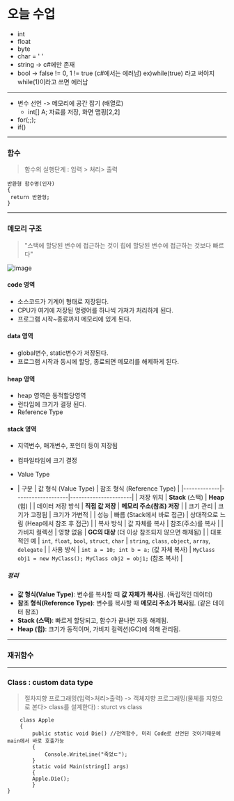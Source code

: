 # 오늘 수업

* int
* float
* byte
* char = ' '
* string -> c#에만 존재 
* bool -> false != 0, 1 != true (c#에서는 에러남) ex)while(true) 라고 써야지 while(1)이라고 쓰면 에러남
--- 
* 변수 선언 -> 메모리에 공간 잡기 (배열로)
  * int[] A; 자료를 저장, 화면 맵핑[2,2]
* for(;;);
* if()
---
### 함수
> 함수의 실행단계 : 입력 > 처리> 출력
```
반환형 함수명(인자)
{
 return 반환형;
}
``` 
---
### 메모리 구조
> "스택에 할당된 변수에 접근하는 것이 힙에 할당된 변수에 접근하는 것보다 빠르다"

![image](https://github.com/user-attachments/assets/a0cf4230-20ca-4e09-afb9-5ee35389b421)

#### code 영역
- 소스코드가 기계어 형태로 저장된다.
- CPU가 여기에 저장된 명령어를 하나씩 가져가 처리하게 된다.
- 프로그램 시작~종료까지 메모리에 있게 된다.

#### data 영역
- global변수, static변수가 저장된다.
- 프로그램 시작과 동시에 할당, 종료되면 메모리를 해제하게 된다.

#### heap 영역
- heap 영역은 동적할당영역
- 런타임에 크기가 결정 된다.
- Reference Type

#### stack 영역
- 지역변수, 매개변수, 포인터 등이 저장됨
- 컴파일타임에 크기 결정
- Value Type

- | 구분         | 값 형식 (Value Type) | 참조 형식 (Reference Type) |
|-------------|-------------------|----------------------|
| 저장 위치    | **Stack** (스택)   | **Heap** (힙)       |
| 데이터 저장 방식 | **직접 값 저장**   | **메모리 주소(참조) 저장** |
| 크기 관리    | 크기가 고정됨      | 크기가 가변적        |
| 성능        | 빠름 (Stack에서 바로 접근) | 상대적으로 느림 (Heap에서 참조 후 접근) |
| 복사 방식    | 값 자체를 복사     | 참조(주소)를 복사    |
| 가비지 컬렉션 | 영향 없음        | **GC의 대상** (더 이상 참조되지 않으면 해제됨) |
| 대표적인 예  | `int`, `float`, `bool`, `struct`, `char` | `string`, `class`, `object`, `array`, `delegate` |
| 사용 방식    | `int a = 10; int b = a;` (값 자체 복사) | `MyClass obj1 = new MyClass(); MyClass obj2 = obj1;` (참조 복사) |

##### 정리
- **값 형식(Value Type)**: 변수를 복사할 때 **값 자체가 복사**됨. (독립적인 데이터)
- **참조 형식(Reference Type)**: 변수를 복사할 때 **메모리 주소가 복사**됨. (같은 데이터 참조)
- **Stack (스택)**: 빠르게 할당되고, 함수가 끝나면 자동 해제됨.
- **Heap (힙)**: 크기가 동적이며, 가비지 컬렉션(GC)에 의해 관리됨.
---
### 재귀함수
---
### Class : custom data type
> 절차지향 프로그래밍(입력>처리>출력) -> 객체지향 프로그래밍(물체를 지향으로 본다> class를 설계한다)  : sturct vs class

```
    class Apple
    {
        public static void Die() //전역함수, 미리 Code로 선언된 것이기때문에 main에서 바로 호출가능
        {
            Console.WriteLine("죽었ㄷ");
        }
        static void Main(string[] args)
        {
        Apple.Die();
        }
}
```
